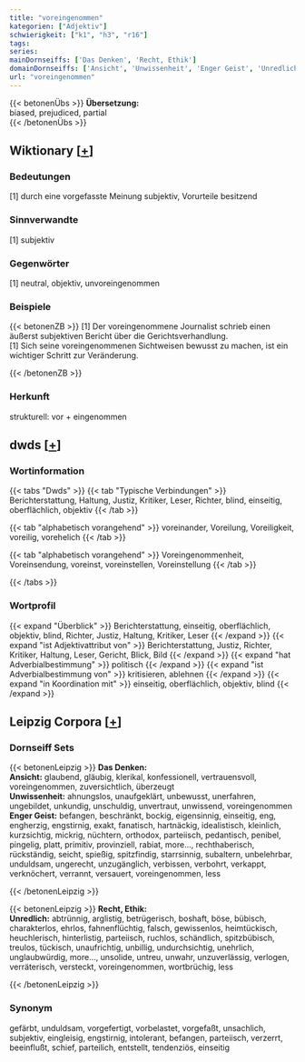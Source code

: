 ```yaml
---
title: "voreingenommen"
kategorien: ["Adjektiv"]
schwierigkeit: ["k1", "h3", "r16"]
tags:
series:
mainDornseiffs: ['Das Denken', 'Recht, Ethik']
domainDornseiffs: ['Ansicht', 'Unwissenheit', 'Enger Geist', 'Unredlich']
url: "voreingenommen"
---
```


{{< betonenÜbs >}}
**Übersetzung:**  
biased, prejudiced, partial  
{{< /betonenÜbs >}}

## Wiktionary [[+](https://de.wiktionary.org/wiki/voreingenommen)]

### Bedeutungen
[1] durch eine vorgefasste Meinung subjektiv, Vorurteile besitzend  

### Sinnverwandte
[1] subjektiv  

### Gegenwörter
[1] neutral, objektiv, unvoreingenommen  

### Beispiele
{{< betonenZB >}}
[1] Der voreingenommene Journalist schrieb einen äußerst subjektiven Bericht über die Gerichtsverhandlung.  
[1] Sich seine voreingenommenen Sichtweisen bewusst zu machen, ist ein wichtiger Schritt zur Veränderung.  

{{< /betonenZB >}}
### Herkunft
strukturell: vor + eingenommen  



## dwds [[+](https://www.dwds.de/wb/voreingenommen)]

### Wortinformation
{{< tabs "Dwds" >}}
{{< tab "Typische Verbindungen" >}}
Berichterstattung, Haltung, Justiz, Kritiker, Leser, Richter, blind, einseitig, oberflächlich, objektiv
{{< /tab >}}

{{< tab "alphabetisch vorangehend" >}}
voreinander, Voreilung, Voreiligkeit, voreilig, vorehelich
{{< /tab >}}

{{< tab "alphabetisch vorangehend" >}}
Voreingenommenheit, Voreinsendung, voreinst, voreinstellen, Voreinstellung
{{< /tab >}}

{{< /tabs >}}

### Wortprofil
{{< expand "Überblick" >}} Berichterstattung, einseitig, oberflächlich, objektiv, blind, Richter, Justiz, Haltung, Kritiker, Leser {{< /expand >}}
{{< expand "ist Adjektivattribut von" >}} Berichterstattung, Justiz, Richter, Kritiker, Haltung, Leser, Gericht, Blick, Bild {{< /expand >}}
{{< expand "hat Adverbialbestimmung" >}} politisch {{< /expand >}}
{{< expand "ist Adverbialbestimmung von" >}} kritisieren, ablehnen {{< /expand >}}
{{< expand "in Koordination mit" >}} einseitig, oberflächlich, objektiv, blind {{< /expand >}}

## Leipzig Corpora [[+](https://corpora.uni-leipzig.de/en/res?word=voreingenommen&corpusId=deu_newscrawl-public_2018)]

### Dornseiff Sets
{{< betonenLeipzig >}}
**Das Denken:**  
**Ansicht:** glaubend, gläubig, klerikal, konfessionell, vertrauensvoll, voreingenommen, zuversichtlich, überzeugt  
**Unwissenheit:** ahnungslos, unaufgeklärt, unbewusst, unerfahren, ungebildet, unkundig, unschuldig, unvertraut, unwissend, voreingenommen  
**Enger Geist:** befangen, beschränkt, bockig, eigensinnig, einseitig, eng, engherzig, engstirnig, exakt, fanatisch, hartnäckig, idealistisch, kleinlich, kurzsichtig, mickrig, nüchtern, orthodox, parteiisch, pedantisch, penibel, pingelig, platt, primitiv, provinziell, rabiat, more..., rechthaberisch, rückständig, seicht, spießig, spitzfindig, starrsinnig, subaltern, unbelehrbar, unduldsam, ungerecht, unzugänglich, verbissen, verbohrt, verkappt, verknöchert, verrannt, versauert, voreingenommen, less  

{{< /betonenLeipzig >}}


{{< betonenLeipzig >}}
**Recht, Ethik:**  
**Unredlich:** abtrünnig, arglistig, betrügerisch, boshaft, böse, bübisch, charakterlos, ehrlos, fahnenflüchtig, falsch, gewissenlos, heimtückisch, heuchlerisch, hinterlistig, parteiisch, ruchlos, schändlich, spitzbübisch, treulos, tückisch, unaufrichtig, unbillig, undurchsichtig, unehrlich, unglaubwürdig, more..., unsolide, untreu, unwahr, unzuverlässig, verlogen, verräterisch, versteckt, voreingenommen, wortbrüchig, less  

{{< /betonenLeipzig >}}

### Synonym
gefärbt, unduldsam, vorgefertigt, vorbelastet, vorgefaßt, unsachlich, subjektiv, eingleisig, engstirnig, intolerant, befangen, parteiisch, verzerrt, beeinflußt, schief, parteilich, entstellt, tendenziös, einseitig

